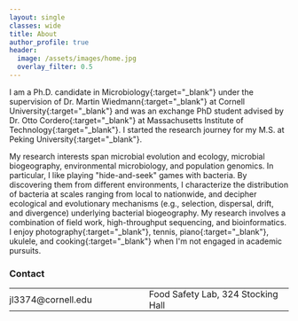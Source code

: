```yaml
---
layout: single
classes: wide
title: About
author_profile: true
header:
  image: /assets/images/home.jpg
  overlay_filter: 0.5
---
```


I am a Ph.D. candidate in [Microbiology](https://micro.cornell.edu){:target="_blank"} under the supervision of [Dr. Martin Wiedmann](https://foodsafety.foodscience.cornell.edu){:target="_blank"} at [Cornell University](https://www.cornell.edu){:target="_blank"} and was an exchange PhD student advised by [Dr. Otto Cordero](https://www.corderolab.org/research/){:target="_blank"} at [Massachusetts Institute of Technology](http://www.mit.edu){:target="_blank"}. I started the research journey for my M.S. at [Peking University](http://english.pku.edu.cn){:target="_blank"}. 

My research interests span microbial evolution and ecology, microbial biogeography, environmental microbiology, and population genomics. In particular, I like playing "hide-and-seek" games with bacteria. By discovering them from different environments, I characterize the distribution of bacteria at scales ranging from local to nationwide, and decipher ecological and evolutionary mechanisms (e.g., selection, dispersal, drift, and divergence) underlying bacterial biogeography. My research involves a combination of field work, high-throughput sequencing, and bioinformatics. I enjoy [photography](https://500px.com/cccelialiao){:target="_blank"}, tennis, [piano](https://list.youku.com/albumlist/show/id_51847948.html?spm=a2h0j.11185381.bpmodule-playpage-righttitle.5~H2~A){:target="_blank"}, ukulele, and [cooking](https://photos.app.goo.gl/9taqK59gWNfDu55JA){:target="_blank"} when I'm not engaged in academic pursuits.


### Contact

<table style="width:100%">
<tr>
	<td width="50%"><a  href="mailto:jl3374@cornell.edu" title="Email me"><i class="fa fa-fw fa-envelope"></i> jl3374@cornell.edu</a></td>
	<td width="50%"><a href="https://www.google.com/maps/place/Stocking+Hall+-+Department+of+Food+Science,+Ithaca,+NY+14850/@42.4471104,-76.4710982,17z/data=!4m2!3m1!1s0x89d081f635ffd94d:0x20c8f93819d59c15" title="Show on map" target="_blank"><i class="fa fa-fw fa-map-marker"></i> Food Safety Lab, 324 Stocking Hall</a></td>
</tr>
</table>

<style type="text/css">
  table, td {
    border: 0px solid black;
  }
  td {
    padding: 0px;
  }
	a {
		text-decoration: none;
	}
</style>
